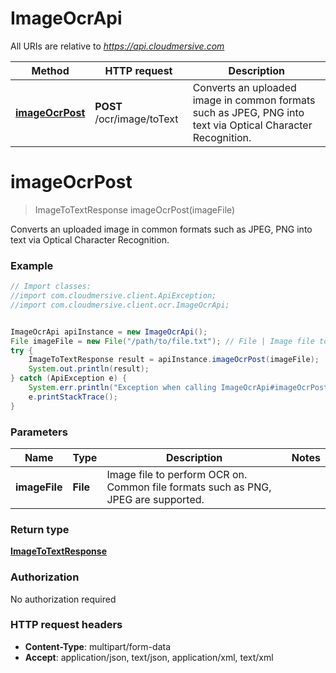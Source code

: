 # ImageOcrApi

All URIs are relative to *https://api.cloudmersive.com*

Method | HTTP request | Description
------------- | ------------- | -------------
[**imageOcrPost**](ImageOcrApi.md#imageOcrPost) | **POST** /ocr/image/toText | Converts an uploaded image in common formats such as JPEG, PNG into text via Optical Character Recognition.


<a name="imageOcrPost"></a>
# **imageOcrPost**
> ImageToTextResponse imageOcrPost(imageFile)

Converts an uploaded image in common formats such as JPEG, PNG into text via Optical Character Recognition.

### Example
```java
// Import classes:
//import com.cloudmersive.client.ApiException;
//import com.cloudmersive.client.ocr.ImageOcrApi;


ImageOcrApi apiInstance = new ImageOcrApi();
File imageFile = new File("/path/to/file.txt"); // File | Image file to perform OCR on.  Common file formats such as PNG, JPEG are supported.
try {
    ImageToTextResponse result = apiInstance.imageOcrPost(imageFile);
    System.out.println(result);
} catch (ApiException e) {
    System.err.println("Exception when calling ImageOcrApi#imageOcrPost");
    e.printStackTrace();
}
```

### Parameters

Name | Type | Description  | Notes
------------- | ------------- | ------------- | -------------
 **imageFile** | **File**| Image file to perform OCR on.  Common file formats such as PNG, JPEG are supported. |

### Return type

[**ImageToTextResponse**](ImageToTextResponse.md)

### Authorization

No authorization required

### HTTP request headers

 - **Content-Type**: multipart/form-data
 - **Accept**: application/json, text/json, application/xml, text/xml


